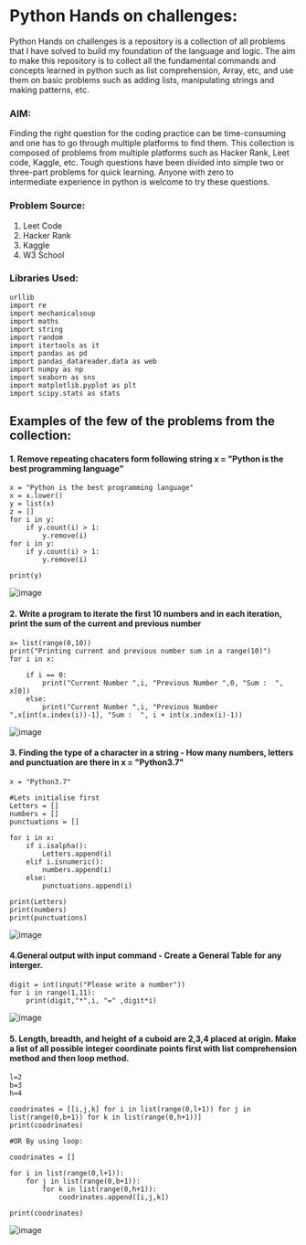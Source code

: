 # Python Hands on challenges:
Python Hands on challenges is a repository is a collection of all problems that I have solved to build my foundation of the language and logic. The aim to make this repository is to collect all the fundamental commands and concepts learned in python such as list comprehension, Array, etc, and use them on basic problems such as adding lists, manipulating strings and making patterns, etc. 

### AIM:
Finding the right question for the coding practice can be time-consuming and one has to go through multiple platforms to find them. This collection is composed of problems from multiple platforms such as Hacker Rank, Leet code, Kaggle, etc. Tough questions have been divided into simple two or three-part problems for quick learning. Anyone with zero to intermediate experience in python is welcome to try these questions. 

### Problem Source:

1. Leet Code
2. Hacker Rank
3. Kaggle
4. W3 School

### Libraries Used:
```
urllib
import re
import mechanicalsoup
import maths
import string
import random
import itertools as it
import pandas as pd
import pandas_datareader.data as web
import numpy as np
import seaborn as sns
import matplotlib.pyplot as plt
import scipy.stats as stats
```

## Examples of the few of the problems from the collection:

#### 1. Remove repeating chacaters form following string x = "Python is the best programming language"
```
x = "Python is the best programming language"
x = x.lower()
y = list(x)
z = []
for i in y:
    if y.count(i) > 1:
        y.remove(i)
for i in y:
    if y.count(i) > 1:
        y.remove(i)
        
print(y)
```
![image](https://user-images.githubusercontent.com/64645859/145695710-e32cbb34-8877-490b-a2c1-0fed53384918.png)


#### 2. Write a program to iterate the first 10 numbers and in each iteration, print the sum of the current and previous number
```
x= list(range(0,10))
print("Printing current and previous number sum in a range(10)")
for i in x:
    
    if i == 0:
        print("Current Number ",i, "Previous Number ",0, "Sum :  ", x[0])
    else:
        print("Current Number ",i, "Previous Number ",x[int(x.index(i))-1], "Sum :  ", i + int(x.index(i)-1))
  ```
  ![image](https://user-images.githubusercontent.com/64645859/145696002-39a97021-ac60-4cc6-81e7-6c3cdf4f208b.png)


#### 3. Finding the type of a character in a string - How many numbers, letters and punctuation are there in x = "Python3.7"
```
x = "Python3.7"

#Lets initialise first
Letters = []
numbers = []
punctuations = []

for i in x:
    if i.isalpha():
        Letters.append(i)
    elif i.isnumeric():
        numbers.append(i)
    else:
        punctuations.append(i)

print(Letters)
print(numbers)
print(punctuations)
```
![image](https://user-images.githubusercontent.com/64645859/145696049-13282879-6f13-4c9d-b67b-269f20c4aac3.png)


#### 4.General output with input command - Create a General Table for any interger.
```
digit = int(input("Please write a number"))
for i in range(1,11):
    print(digit,"*",i, "=" ,digit*i)
```
![image](https://user-images.githubusercontent.com/64645859/145696171-71fb3493-dd95-4b53-bcda-509dfa847726.png)

#### 5. Length, breadth, and height of a cuboid are 2,3,4 placed at origin. Make a list of all possible integer coordinate points first with list comprehension method and then loop method.
```
l=2
b=3
h=4

coodrinates = [[i,j,k] for i in list(range(0,l+1)) for j in list(range(0,b+1)) for k in list(range(0,h+1))]
print(coodrinates)

#OR By using loop:

coodrinates = []

for i in list(range(0,l+1)):
    for j in list(range(0,b+1)):
        for k in list(range(0,h+1)):
            coodrinates.append([i,j,k])
        
print(coodrinates)
```
![image](https://user-images.githubusercontent.com/64645859/145696145-7d1e9b6d-d43e-4b92-9278-540a8c6aa817.png)

